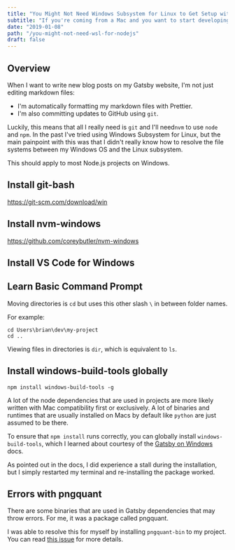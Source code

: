 ```yaml
---
title: "You Might Not Need Windows Subsystem for Linux to Get Setup with Node.js"
subtitle: "If you're coming from a Mac and you want to start developing on a Windows machine, here's how I setup my PC to create a development setup that I'm pretty happy with."
date: "2019-01-08"
path: "/you-might-not-need-wsl-for-nodejs"
draft: false
---
```


## Overview

When I want to write new blog posts on my Gatsby website, I'm not just editing markdown files:

- I'm automatically formatting my markdown files with Prettier.
- I'm also committing updates to GitHub using `git`.

Luckily, this means that all I really need is `git` and I'll need`nvm` to use `node` and `npm`. In the past I've tried using Windows Subsystem for Linux, but the main painpoint with this was that I didn't really know how to resolve the file systems between my Windows OS and the Linux subsystem.

This should apply to most Node.js projects on Windows.

## Install git-bash

https://git-scm.com/download/win

## Install nvm-windows

https://github.com/coreybutler/nvm-windows

## Install VS Code for Windows

## Learn Basic Command Prompt

Moving directories is `cd` but uses this other slash `\` in between folder names.

For example:

```
cd Users\brian\dev\my-project
cd ..
```

Viewing files in directories is `dir`, which is equivalent to `ls`.

## Install windows-build-tools globally

```
npm install windows-build-tools -g
```

A lot of the node dependencies that are used in projects are more likely written with Mac compatibility first or exclusively. A lot of binaries and runtimes that are usually installed on Macs by default like `python` are just assumed to be there.

To ensure that `npm install` runs correctly, you can globally install `windows-build-tools`, which I learned about courtesy of the [Gatsby on Windows](https://www.gatsbyjs.org/docs/gatsby-on-windows/) docs.

As pointed out in the docs, I did experience a stall during the installation, but I simply restarted my terminal and re-installing the package worked.

## Errors with pngquant

There are some binaries that are used in Gatsby dependencies that may throw errors. For me, it was a package called pngquant.

I was able to resolve this for myself by installing `pngquant-bin` to my project.
You can read [this issue](https://github.com/gruntjs/grunt-contrib-imagemin/issues/96#issuecomment-42759424) for more details.

